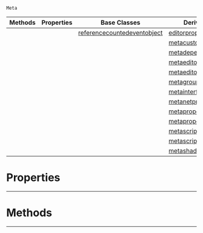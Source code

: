  `Meta`

|Methods|Properties|Base Classes|Derived Classes|
|---|---|---|---|
| | |[referencecountedeventobject](https://github.com/ZilchEngine/ZilchDocs/blob/master/code_reference/class_reference/referencecountedeventobject.markdown)|[editorpropertyextension](https://github.com/ZilchEngine/ZilchDocs/blob/master/code_reference/class_reference/editorpropertyextension.markdown)|
| | | |[metacustomui](https://github.com/ZilchEngine/ZilchDocs/blob/master/code_reference/class_reference/metacustomui.markdown)|
| | | |[metadependency](https://github.com/ZilchEngine/ZilchDocs/blob/master/code_reference/class_reference/metadependency.markdown)|
| | | |[metaeditorgizmo](https://github.com/ZilchEngine/ZilchDocs/blob/master/code_reference/class_reference/metaeditorgizmo.markdown)|
| | | |[metaeditorscriptobject](https://github.com/ZilchEngine/ZilchDocs/blob/master/code_reference/class_reference/metaeditorscriptobject.markdown)|
| | | |[metagroup](https://github.com/ZilchEngine/ZilchDocs/blob/master/code_reference/class_reference/metagroup.markdown)|
| | | |[metainterface](https://github.com/ZilchEngine/ZilchDocs/blob/master/code_reference/class_reference/metainterface.markdown)|
| | | |[metanetproperty](https://github.com/ZilchEngine/ZilchDocs/blob/master/code_reference/class_reference/metanetproperty.markdown)|
| | | |[metapropertyfilter](https://github.com/ZilchEngine/ZilchDocs/blob/master/code_reference/class_reference/metapropertyfilter.markdown)|
| | | |[metapropertyrename](https://github.com/ZilchEngine/ZilchDocs/blob/master/code_reference/class_reference/metapropertyrename.markdown)|
| | | |[metascriptshortcutattribute](https://github.com/ZilchEngine/ZilchDocs/blob/master/code_reference/class_reference/metascriptshortcutattribute.markdown)|
| | | |[metascripttagattribute](https://github.com/ZilchEngine/ZilchDocs/blob/master/code_reference/class_reference/metascripttagattribute.markdown)|
| | | |[metashaderinput](https://github.com/ZilchEngine/ZilchDocs/blob/master/code_reference/class_reference/metashaderinput.markdown)|


 #  Properties


---  
 #  Methods


---  
 

 